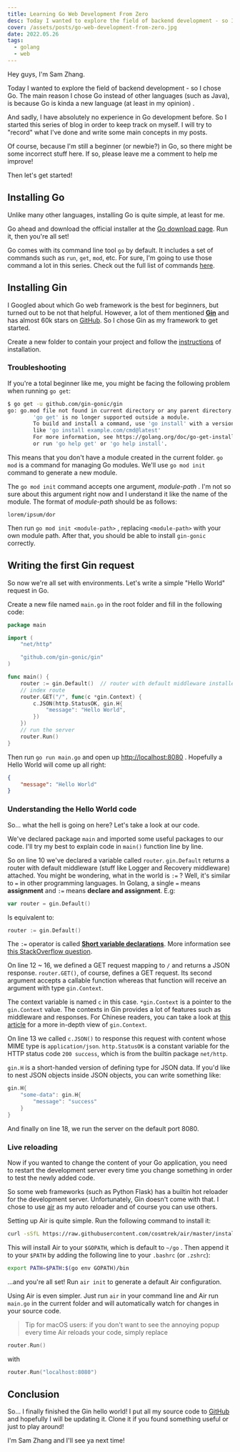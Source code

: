 ```yaml
---
title: Learning Go Web Development From Zero
desc: Today I wanted to explore the field of backend development - so I chose Go. And sadly, I have absolutely no experience in Go development before. So I started this series of blog in order to keep track on myself. I will try to "record" what I've done and write some main concepts in my posts.
cover: /assets/posts/go-web-development-from-zero.jpg
date: 2022.05.26
tags:
  - golang
  - web
---
```


Hey guys, I'm Sam Zhang.

Today I wanted to explore the field of backend development - so I chose Go. The main reason I chose Go instead of other languages (such as Java), is because Go is kinda a new language (at least in my opinion) .

And sadly, I have absolutely no experience in Go development before. So I started this series of blog in order to keep track on myself. I will try to "record" what I've done and write some main concepts in my posts.

Of course, because I'm still a beginner (or newbie?) in Go, so there might be some incorrect stuff here. If so, please leave me a comment to help me improve!

Then let's get started!

## Installing Go

Unlike many other languages, installing Go is quite simple, at least for me.

Go ahead and download the official installer at the [Go download page](https://go.dev/dl). Run it, then you're all set!

Go comes with its command line tool `go` by default. It includes a set of commands such as `run`, `get`, `mod`, etc. For sure, I'm going to use those command a lot in this series. Check out the full list of commands [here](https://pkg.go.dev/cmd/go).

## Installing Gin

I Googled about which Go web framework is the best for beginners, but turned out to be not that helpful. However, a lot of them mentioned [**Gin**](https://gin-gonic.com/) and has almost 60k stars on [GitHub](https://github.com/gin-gonic/gin). So I chose Gin as my framework to get started.

Create a new folder to contain your project and follow the [instructions](https://gin-gonic.com/docs/quickstart/#installation) of installation.

### Troubleshooting

If you're a total beginner like me, you might be facing the following problem when running `go get`:

```bash
$ go get -u github.com/gin-gonic/gin
go: go.mod file not found in current directory or any parent directory.
        'go get' is no longer supported outside a module.
        To build and install a command, use 'go install' with a version,
        like 'go install example.com/cmd@latest'
        For more information, see https://golang.org/doc/go-get-install-deprecation
        or run 'go help get' or 'go help install'.
```

This means that you don't have a module created in the current folder. `go mod` is a command for managing Go modules. We'll use `go mod init` command to generate a new module.

The `go mod init` command accepts one argument, *module-path* . I'm not so sure about this argument right now and I understand it like the name of the module. The format of *module-path* should be as follows:

```
lorem/ipsum/dor
```

Then run `go mod init <module-path>` , replacing `<module-path>` with your own module path. After that, you should be able to install `gin-gonic` correctly.

## Writing the first Gin request

So now we're all set with environments. Let's write a simple "Hello World" request in Go.

Create a new file named `main.go` in the root folder and fill in the following code:

```go
package main

import (
	"net/http"

	"github.com/gin-gonic/gin"
)

func main() {
	router := gin.Default()  // router with default middleware installed
	// index route
	router.GET("/", func(c *gin.Context) {
		c.JSON(http.StatusOK, gin.H{
			"message": "Hello World",
		})
	})
	// run the server
	router.Run()
}
```

Then run `go run main.go` and open up <http://localhost:8080> . Hopefully a Hello World will come up all right:

```json
{
    "message": "Hello World"
}
```

### Understanding the Hello World code

So... what the hell is going on here? Let's take a look at our code.

We've declared package `main` and imported some useful packages to our code. I'll try my best to explain code in `main()` function line by line.

So on line 10 we've declared a variable called `router`. `gin.Default` returns a router with default middleware (stuff like Logger and Recovery middleware) attached. You might be wondering, what in the world is `:=` ? Well, it's similar to `=` in other programming languages. In Golang, a single `=` means **assignment** and `:=` means **declare and assignment**. E.g:

```go
var router = gin.Default()
```

Is equivalent to:

```go
router := gin.Default()
```

The `:=` operator is called [**Short variable declarations**](https://go.dev/ref/spec#Short_variable_declarations). More information see [this StackOverflow question](https://stackoverflow.com/questions/17891226/difference-between-and-operators-in-go).

On line 12 ~ 16, we defined a GET request mapping to `/` and returns a JSON response. `router.GET()`, of course, defines a GET request. Its second argument accepts a callable function whereas that function will receive an argument with type `gin.Context`.

The context variable is named `c` in this case. `*gin.Context` is a pointer to the `gin.Context` value. The contexts in Gin provides a lot of features such as middleware and responses. For Chinese readers, you can take a look at [this article](https://www.topgoer.com/gin%E6%A1%86%E6%9E%B6/gin%E6%BA%90%E7%A0%81%E8%A7%A3%E8%AF%BB/gin%E7%89%9B%E9%80%BC%E7%9A%84context.html) for a more in-depth view of `gin.Context`.

On line 13 we called `c.JSON()` to response this request with content whose MIME type is `application/json`. `http.StatusOK` is a constant variable for the HTTP status code `200 success`, which is from the builtin package `net/http`.

`gin.H` is a short-handed version of defining type for JSON data. If you'd like to nest JSON objects inside JSON objects, you can write something like:

```go
gin.H{
    "some-data": gin.H{
        "message": "success"
    }
}
```

And finally on line 18, we run the server on the default port 8080.

### Live reloading

Now if you wanted to change the content of your Go application, you need to restart the development server every time you change something in order to test the newly added code.

So some web frameworks (such as Python Flask) has a builtin hot reloader for the development server. Unfortunately, Gin doesn't come with that. I chose to use [air](https://github.com/cosmtrek/air) as my auto reloader and of course you can use others.

Setting up Air is quite simple. Run the following command to install it:

```bash
curl -sSfL https://raw.githubusercontent.com/cosmtrek/air/master/install.sh | sh -s -- -b $(go env GOPATH)/bin
```

This will install Air to your `$GOPATH`, which is default to `~/go` . Then append it to your `$PATH` by adding the following line to your `.bashrc` (or `.zshrc`):

```bash
export PATH=$PATH:$(go env GOPATH)/bin
```

...and you're all set! Run `air init` to generate a default Air configuration.

Using Air is even simpler. Just run `air` in your command line and Air run `main.go` in the current folder and will automatically watch for changes in your source code.

> Tip for macOS users: if you don't want to see the annoying popup every time Air reloads your code, simply replace

```go
router.Run()
```

with

```go
router.Run("localhost:8080")
```

## Conclusion

So... I finally finished the Gin hello world! I put all my source code to [GitHub](https://github.com/samzhangjy/go-blog) and hopefully I will be updating it. Clone it if you found something useful or just to play around!

I'm Sam Zhang and I'll see ya next time!